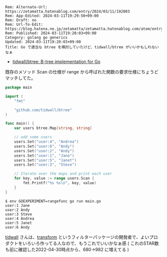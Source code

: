 ```header
Rem: Alternate-Url: https://zetamatta.hatenablog.com/entry/2024/03/11/192003
Rem: App-Edited: 2024-03-11T19:29:50+09:00
Rem: Draft: no
Rem: Url-To-Edit: https://blog.hatena.ne.jp/zetamatta/zetamatta.hatenablog.com/atom/entry/6801883189089949008
Rem: Published: 2024-03-11T19:20:03+09:00
Category: golang go generics
Updated: 2024-03-11T19:20:03+09:00
Title: Go で適当な btree を検討していたけど、tidwall/btree がいいかもしれないなぁ
```
+ [tidwall/btree: B-tree implementation for Go](https://github.com/tidwall/btree)

既存のメソッド Scan の仕様が range から呼ばれた関数の要求仕様にちょうどマッチしてた。

```go
package main

import (
    "fmt"

    "github.com/tidwall/btree"
)

func main() {
    var users btree.Map[string, string]

    // add some users
    users.Set("user:4", "Andrea")
    users.Set("user:6", "Andy")
    users.Set("user:2", "Andy")
    users.Set("user:1", "Jane")
    users.Set("user:5", "Janet")
    users.Set("user:3", "Steve")

    // Iterate over the maps and print each user
    for key, value := range users.Scan {
        fmt.Printf("%s %s\n", key, value)
    }
}
```

```
$ env GOEXPERIMENT=rangefunc go run main.go
user:1 Jane
user:2 Andy
user:3 Steve
user:4 Andrea
user:5 Janet
user:6 Andy
```

[tidwall] さんは、[transform] というフィルターパッケージの開発者で、よいプロダクトをいろいろ作ってる人なので、もうこれでいいかなぁ感
( これのSTAR数も前に確認した2022-04-30時点から、680→982 に増えてる )

[transform]: https://github.com/tidwall/transform
[tidwall]: https://github.com/tidwall

